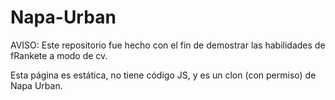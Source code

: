 # Napa-Urban
AVISO: Este repositorio fue hecho con el fin de demostrar las habilidades de fRankete a modo de cv.

Esta página es estática, no tiene código JS, y es un clon (con permiso) de Napa Urban.
